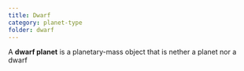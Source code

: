 ```yaml
---
title: Dwarf
category: planet-type
folder: dwarf
---
```


A **dwarf planet** is a planetary-mass object that is nether a planet nor a dwarf
